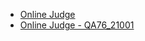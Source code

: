 
- [Online Judge](https://oj.openedu.tw/)
- [Online Judge - QA76_21001](https://oj.openedu.tw/problem?keyword=QA76_21001&page=1)
